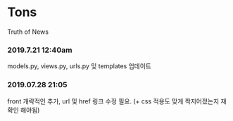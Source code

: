# Tons
Truth of News



### 2019.7.21 12:40am

models.py, views.py, urls.py 및 templates 업데이트

### 2019.07.28 21:05

front 개략적인 추가, url 및 href 링크 수정 필요. (+ css 적용도 맞게 짝지어졌는지 재확인 해야됨)
